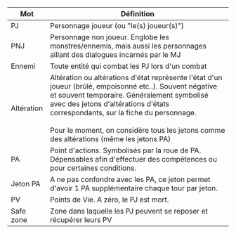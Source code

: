 
| Mot        | Définition                                                                                                                                                                                                                                                                                                                                |
| ---------- | ----------------------------------------------------------------------------------------------------------------------------------------------------------------------------------------------------------------------------------------------------------------------------------------------------------------------------------------- |
| PJ         | Personnage joueur (ou "le(s) joueur(s)")                                                                                                                                                                                                                                                                                                  |
| PNJ        | Personnage non joueur. Englobe les monstres/ennemis, mais aussi les personnages aillant des dialogues incarnés par le MJ                                                                                                                                                                                                                  |
| Ennemi     | Toute entité qui combat les PJ lors d'un combat                                                                                                                                                                                                                                                                                           |
| Altération | Altération ou altérations d'état représente l'état d'un joueur (brûlé, empoisonné etc..). Souvent négative et souvent temporaire. Généralement symbolisé avec des jetons d'altérations d'états correspondants, sur la fiche du personnage.<br><br>Pour le moment, on considère tous les jetons comme des altérations (même les jetons PA) |
| PA         | Point d'actions. Symbolisés par la roue de PA. Dépensables afin d'effectuer des compétences ou pour certaines conditions.                                                                                                                                                                                                                 |
| Jeton PA   | A ne pas confondre avec les PA, ce jeton permet d'avoir 1 PA supplémentaire chaque tour par jeton.                                                                                                                                                                                                                                        |
| PV         | Points de Vie. A zéro, le PJ est mort.                                                                                                                                                                                                                                                                                                    |
| Safe zone  | Zone dans laquelle les PJ peuvent se reposer et récupérer leurs PV                                                                                                                                                                                                                                                                        |
